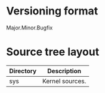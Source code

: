 # Versioning format
Major.Minor.Bugfix

# Source tree layout
| Directory | Description |
| --------- | ----------- |
| sys | Kernel sources. |